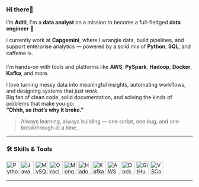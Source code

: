 
<!--
 Hi there 👋

**aditishri/aditishri** is a ✨ _special_ ✨ repository because its `README.md` (this file) appears on your GitHub profile.

Here are some ideas to get you started:

- 🔭 I’m currently working on ...
- 🌱 I’m currently learning ...
- 👯 I’m looking to collaborate on ...
- 🤔 I’m looking for help with ...
- 💬 Ask me about ...
- 📫 How to reach me: ...
- 😄 Pronouns: ...
- ⚡ Fun fact: ...
-->

### Hi there👋

I’m **Aditi**, I'm a **data analyst** on a mission to become a full-fledged **data engineer** 🚀

I currently work at **Capgemini**, where I wrangle data, build pipelines, and support enterprise analytics — powered by a solid mix of **Python**, **SQL**, and caffeine ☕.  

I'm hands-on with tools and platforms like **AWS**, **PySpark**, **Hadoop**, **Docker**, **Kafka**, and more.

I love turning messy data into meaningful insights, automating workflows, and designing systems that *just work*.  
Big fan of clean code, solid documentation, and solving the kinds of problems that make you go:  
**“Ohhh, so *that’s* why it broke.”**

> Always learning, always building — one script, one bug, and one breakthrough at a time.

---

### 🛠️ Skills & Tools

<p align="left">
  <!-- Languages -->
  <img src="https://cdn.jsdelivr.net/gh/devicons/devicon/icons/python/python-original.svg" width="35" alt="Python" title="Python"/>
  <img src="https://cdn.jsdelivr.net/gh/devicons/devicon/icons/java/java-original.svg" width="35" alt="Java" title="Java"/>
  <img src="https://cdn.jsdelivr.net/gh/devicons/devicon/icons/mysql/mysql-original.svg" width="35" alt="MySQL" title="MySQL"/>
  <img src="https://cdn.jsdelivr.net/gh/devicons/devicon/icons/oracle/oracle-original.svg" width="35" alt="Oracle" title="Oracle SQL"/>
  <img src="https://cdn.jsdelivr.net/gh/devicons/devicon/icons/mongodb/mongodb-original.svg" width="35" alt="MongoDB" title="MongoDB"/>

  <!-- Big Data & Cloud -->
  <img src="https://img.icons8.com/?size=100&id=69132&format=png&color=000000" width="35" alt="Hadoop" title="Hadoop"/>
  <img src="https://cdn.jsdelivr.net/gh/devicons/devicon/icons/apachekafka/apachekafka-original.svg" width="35" alt="Kafka" title="Kafka"/>
  <img src="https://img.icons8.com/?size=100&id=33039&format=png&color=000000" width="35" alt="AWS" title="AWS"/>
  
  <!-- DevOps & Tools -->
  <img src="https://cdn.jsdelivr.net/gh/devicons/devicon/icons/docker/docker-original.svg" width="35" alt="Docker" title="Docker"/>
  <img src="https://cdn.jsdelivr.net/gh/devicons/devicon/icons/github/github-original.svg" width="35" alt="GitHub" title="GitHub"/>
  <img src="https://cdn.jsdelivr.net/gh/devicons/devicon/icons/vscode/vscode-original.svg" width="35" alt="VSCode" title="VS Code"/>
</p>

---
